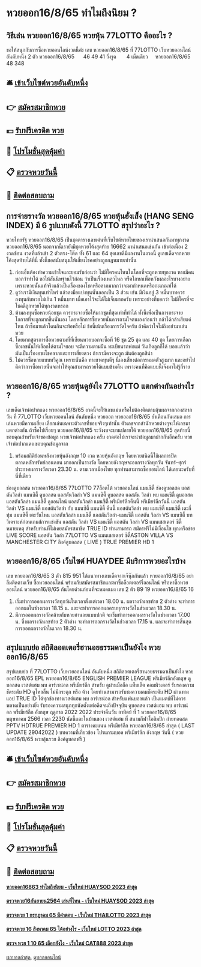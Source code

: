 # หวยออก16/8/65 ทำไมถึงนิยม ?
## วิธีเล่น หวยออก16/8/65 หวยหุ้น 77LOTTO คืออะไร ?
ขอให้สนุกกับการซื้อหวยออนไลน์งวดนี้ค่ะ
เลข หวยออก16/8/65 ที่ 77LOTTO เว็บหวยออนไลน์ อันดับหนึ่ง 2 ตัว หวยออก16/8/65      46 49 41
วิ่งรูด       4
เม็ดเดียว     หวยออก16/8/65   48 348

## 🛎 [เข้าเว็บไซต์หวยอันดับหนึ่ง](https://bit.ly/3BG5bNw)
## 👉 [สมัครสมาชิกหวย](https://bit.ly/3BG5bNw)
## 💵 [รับฟรีเครดิต หวย](https://bit.ly/3C3mvgS)
## 👑 [โปรโมชั่นสุดคุ้มค่า](https://bit.ly/3C3mvgS)
## 📋 [ตรวจหวยวันนี้](https://bit.ly/3C3mvgS)
## 📱 [ติดต่อสอบถาม](https://bit.ly/3C3mvgS)

## การจ่ายรางวัล หวยออก16/8/65 หวยหุ้นฮั่งเส็ง (HANG SENG INDEX) มี 6 รูปแบบดังนี้ 77LOTTO สรุปว่าอะไร ?
หวยไทยรัฐ หวยออก16/8/65 เป็นชุดตารางเลขเด่นที่เว็บไซต์หวยไทยของเรานำเสนอกันมาทุกงวด หวยออก16/8/65 นอกจากนี้เรายังมีชุดหวยโค้งสุดท้าย 16662 มานำเสนอเช่นกัน เข้าต่อเนื่อง 2 งวดซ้อน งวดที่แล้วเข้า 2 ตัวตรง-โต๊ด ทั้ง 61 และ 64 ชุดเลขดีมีผลงานในงวดนี้ ดูเลขเด็ดจากหวยโค้งสุดท้ายได้ที่นี่ ทั้งนี้ขอสนับสนุนให้เสี่ยงโชคอย่างถูกกฎหมายเท่านั้น
1. ก่อนอื่นต้องทำความเข้าใจและยอมรับก่อนว่า ไม่มีใครคนไหนในโลกที่จะถูกหวยทุกงวด หากมีคนบอกว่าทำได้ ขอให้สันนิษฐานไว้ก่อน ว่าเป็นเรื่องเหลวไหล หรือโกหกเพื่อหวังผลอะไรบางอย่าง เพราะหวยนั้นแท้จริงแล้วเป็นเรื่องของโชคหรือลาภมากกว่าจะมากำหนดหรือกะเกณฑ์ได้
2. ดูว่าเรามีเงินทุนเท่าไหร่ แล้วลงมือแบ่งทุนนั้นออกเป็น 3 ส่วน เช่น มีเงินอยู่ 3 หมื่นบาทควรลงทุนกับหวยไม่เกิน 1 หมื่นบาท เผื่อเอาไว้จะได้ไม่เจ็บมากครับ เพราะอย่างที่บอกว่า ไม่มีใครที่จะโชคดีถูกหวยได้ทุกงวดหรอก
3. ห้ามลงทุนซื้อหวยน้อยชุด ควรกระจายซื้อให้มากชุดที่สุดเท่าที่ทำได้ ทั้งนี้เพื่อเป็นการกระจายโอกาสที่จะถูกมากขึ้นนั่นเอง โดยหลักการซื้อหวยนั้นควรถามใจตนเองก่อนว่า กล้าได้กล้าเสียแค่ไหน ถ้าซื้อมาแล้วโดนกินจะท้อหรือไม่ ข้อนี้เน้นเรื่องการวัดใจครับ ถ้าคิดว่าใจไม่ถึงอย่ามาเล่นหวย
4. โดยมากสูตรการซื้อหวยตามที่ที่เซียนหวยบอกจะซื้อที่ 16 ชุด 25 ชุด และ 40 ชุด โดยการเลือกซื้อเลขนั้นให้เลือกได้ตามใจชอบ จะตีความตามฝัน ทะเบียนรถพ่อแม่ วันเกิดลูกก็ได้ บอกแล้วว่ามันเป็นเรื่องอขงโชคลาภและการเสี่ยงดวง ถ้าเรามีดวงจะถูก มันต้องถูกสิน่า
5. ไม่ควรซื้อหวยแบบทวีคูณ เพราะนั่นคือ ทางขาดทุนดีๆ นี่เองเสี่ยงต่อการหมดตัวสูงมาก และอย่าไปคิดว่าการซื้อหวยนั้นจะทำให้คุณสามารถรวยได้แบบข้ามคืน เพราะคนที่คิดแบบนี้เจ๊งมาไม่รู้กี่ราย

## หวยออก16/8/65 หวยหุ้นดูยังไง 77LOTTO แตกต่างกันอย่างไร ?
เลขเด็ดเจ้าพ่อปากแดง หวยออก16/8/65 งวดนี้จะให้เลขแม่นหรือไม่ต้องติดตามลุ้นผลจากกองสลากวัน ที่ 77LOTTO เว็บหวยออนไลน์ อันดับหนึ่ง หวยออก หวยออก16/8/65 ย้ำเตือนกันเสมอ การเล่นหวยมีความเสี่ยง เลือกเล่นเฉพาะตัวเลขที่ชอบจริงๆเท่านั้น ตัวเลขจากสำนักหวยต่างๆจะให้เลขมาแตกต่างกัน ถ้าซื้อไปเรื่อยๆ หวยออก16/8/65 ระวังงบจะบานปลายใด้ หวยออก16/8/65 สุดท้ายนี้ขอบคุณสำหรับเจ้าของข้อมูล หวยเจ้าพ่อปากแดง ครับ งวดต่อไปเราจะนำข้อมูลมาฝากกันอีกครับ หวยเจ้าพ่อปากแดง
ขอบคุณข้อมูลจาก
1. พร้อมสถิติย้อนหลังหวยหุ้นอังกฤษ 10 งวด หวยหุ้นอังกฤษ โดยหวยชนิดนี้ใช้ผลการปิดตลาดหลักทรัพย์ลอนดอน มาออกเป็นรางวัล โดยหวยอังกฤษจะออกรางวัลทุกวัน จันทร์-ศุกร์ ประกาศผลรางวัลเวลา 23.30 น. ตามเวลาเมืองไทย ทุกท่านสามารถซื้อออนไลน์ ได้เลยนะครับที่นี่ที่เดียว

ช่องดูบอลสด หวยออก16/8/65 77LOTTO 77ล็อตโต้ หวยออนไลน์ แมนซิตี้ ช่องดูบอลสด แอสตันวิลล่า แมนซิตี้ ดูบอลสด แอสตันวิลล่า VS แมนซิตี้ ดูบอลสด แอสตัน วิลล่า พบ แมนซิตี้ ดูบอลสด แอสตันวิลล่า แมนซิตี้ ดูออนไลน์ แอสตันวิลล่า แมนซิตี้ พรีเมียร์ลีกคืนนี้ พรีเมียร์ลีกวันนี้ แอสตันวิลล่า VS แมนซิตี้ แอสตันวิลล่า กับ แมนซิตี้ แมนซิตี้ คืนนี้ แอสตันวิลล่า พบ แมนซิตี้ แมนซิตี้ เตะกี่ทุ่ม แมนซิตี้ เตะวันไหน แอสตันวิลล่า แมนซิตี้ แอสตันวิลล่า-แมนซิตี้
แอสตัน วิลล่า VS แมนซิตี้
บทวิเคราะห์ก่อนเกมส์การแข่งขัน แอสตัน วิลล่า VS แมนซิตี้
แอสตัน วิลล่า VS แมนเชสเตอร์ ซิตี้
หมายเหตุ สำหรับท่านที่ไม่เคยสมัครสมาชิค TRUE ID ท่านสามารถ สมัครฟรีไม่มีเงื่อนไข ทุกเครือข่าย
LIVE SCORE แอสตัน วิลล่า 77LOTTO VS แมนเชสเตอร์ ซิตี้ASTON VILLA VS MANCHESTER CITY
ลิงค์ดูบอลสด ( LIVE )
TRUE PREMIER HD 1

## หวยออก16/8/65 เว็บไซต์ HUAYDEE มีบริการหวยอะไรบ้าง
เลข หวยออก16/8/65 3 ตัว 815 951
ได้แนวทางเลขเด็ดจากเจ๊นุ๊กกันแล้ว หวยออก16/8/65 อย่าลืมติดตามเว็บ ซื้อหวยออนไลน์ พร้อมกับสมัครสมาชิกและหาซื้อล็อตเตอร์รี่ออนไลน์ หรือหาซื้อหวยออนไลน์ หวยออก16/8/65 กันโดยด่วนก่อนที่จะหมดแผง
เลข 2 ตัว 89 19 หวยออก16/8/65 16
1. เริ่มทำการออกผลรางวัลทุกวันในเวลาตั้งแต่เวลา 18.00 น. ผลรางวัลเลขท้าย 2 ตัวล่าง จะทำการออกผลในช่วงเวลา 18.15 น. และจะทำการออกผลครบทุกรางวัลในช่วงเวลา 18.30 น.
2. มีการออกผลรางวัลคล้ายกับหวยฮานอยแบบปกติ จะเริ่มทำการออกผลรางวัลในช่วงเวลา 17.00 น. ซึ่งผลรางวัลเลขท้าย 2 ตัวล่าง จะทำการออกรางวัลในช่วงเวลา 17.15 น. และจะทำการสิ้นสุดการออกผลรางวัลในเวลา 18.30 น.

## สรุปแบบย่อ สถิติลอตเตอรี่ฮานอยธรรมดาเป็นยังไง หวยออก16/8/65
สรุปแบบย่อ ที่ 77LOTTO เว็บหวยออนไลน์ อันดับหนึ่ง สถิติลอตเตอรี่ฮานอยธรรมดาเป็นยังไง หวยออก16/8/65 EPL หวยออก16/8/65 ENGLISH PREMIER LEAGUE พรีเมียร์ลีกอังกฤษ ดูบอลสด เวสต์แฮม พบ อาร์เซน่อล พรีเมียร์ลีก สำหรับ ดูผ่านมือถือ แท็บเล็ต คอมพิวเตอร์ รับรองความชัดระดับ HD ดูไหลลื่น ไม่มีกระตุก หรือ ค้าง โดยท่านสามารถรับชมความคมชัดระดับ HD ผ่านทางแอป TRUE ID ได้ทุกช่องทางเวสต์แฮม พบ อาร์เซน่อล สำหรับแฟนบอลแล้ว เป็นแมตช์ที่ไม่ควรพลาดเป็นอย่างยิ่ง รับรองความสนุกทุกนัดตั้งแต่อดีตจนถึงปัจจุบัน
ดูบอลสด เวสต์แฮม พบ อาร์เซน่อล พรีเมียร์ลีก อังกฤษ ฤดูกาล 2022 2022 ประจำคืนวัน อาทิตย์ ที่ 1 หวยออก16/8/65 พฤษภาคม 2566 เวลา 2230 นัดนี้แตะในบ้านของ เวสต์แฮม ที่ สนามกีฬาโอลิมปิก ถ่ายทอดสด  PPTV HDTRUE PREMIER HD 1
ตารางคะแนน พรีเมียร์ลีก หวยออก16/8/65 ล่าสุด ( LAST UPDATE 29042022 )
บทความที่เกี่ยวข้อง
โปรแกรมบอล พรีเมียร์ลีก อังกฤษ วันนี้ ( หวยออก16/8/65 หวยลุ้นรวย ลิงค์ดูบอลฟรี )

## 🛎 [เข้าเว็บไซต์หวยอันดับหนึ่ง](https://bit.ly/3BG5bNw)
## 👉 [สมัครสมาชิกหวย](https://bit.ly/3BG5bNw)
## 💵 [รับฟรีเครดิต หวย](https://bit.ly/3C3mvgS)
## 👑 [โปรโมชั่นสุดคุ้มค่า](https://bit.ly/3C3mvgS)
## 📋 [ตรวจหวยวันนี้](https://bit.ly/3C3mvgS)
## 📱 [ติดต่อสอบถาม](https://bit.ly/3C3mvgS)

#### [หวยออก16863 ทำไมถึงนิยม - เว็บใหม่ HUAYSOD 2023 ล่าสุด](https://atom.io/themes/หวยออก16863%20ทำไมถึงนิยม%20-%20เว็บใหม่%20huaysod%202023%20ล่าสุด)
#### [ตรวจหวย16กันยายน2564 เล่นที่ไหน - เว็บใหม่ HUAYSOD 2023 ล่าสุด](https://atom.io/themes/ตรวจหวย16กันยายน2564%20เล่นที่ไหน%20-%20เว็บใหม่%20huaysod%202023%20ล่าสุด)
#### [ตรวจหวย 1 กรกฎาคม 65 มีคำตอบ - เว็บใหม่ THAILOTTO 2023 ล่าสุด](https://atom.io/themes/ตรวจหวย%201%20กรกฎาคม%2065%20มีคำตอบ%20-%20เว็บใหม่%20thailotto%202023%20ล่าสุด)
#### [ตรวจหวย 16 สิงหาคม 65 ได้อย่างไร - เว็บใหม่ LOTTO 2023 ล่าสุด](https://atom.io/themes/ตรวจหวย%2016%20สิงหาคม%2065%20ได้อย่างไร%20-%20เว็บใหม่%20lotto%202023%20ล่าสุด)
#### [ตรวจ หวย 1 10 65 เลือกยังไง - เว็บใหม่ CAT888 2023 ล่าสุด](https://atom.io/themes/ตรวจ%20หวย%201%2010%2065%20เลือกยังไง%20-%20เว็บใหม่%20cat888%202023%20ล่าสุด)

[ผลบอลล่าสุด](https://siamsport.tv "ผลบอลล่าสุด"), [ดูบอลออนไลน์](https://siamsport.tv/ดูบอลสด "ดูบอลออนไลน์")